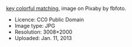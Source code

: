 
[key colorful matching](https://pixabay.com/en/key-colorful-matching-number-74534/), 
image on Pixaby by fbfoto.

* Licence: CC0 Public Domain
* Image type: JPG
* Resolution: 3008×2000
* Uploaded: Jan. 11, 2013
